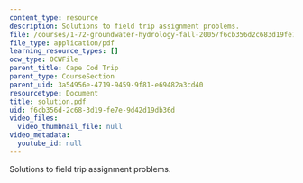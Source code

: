 ```yaml
---
content_type: resource
description: Solutions to field trip assignment problems.
file: /courses/1-72-groundwater-hydrology-fall-2005/f6cb356d2c683d19fe7e9d42d19db36d_solution.pdf
file_type: application/pdf
learning_resource_types: []
ocw_type: OCWFile
parent_title: Cape Cod Trip
parent_type: CourseSection
parent_uid: 3a54956e-4719-9459-9f81-e69482a3cd40
resourcetype: Document
title: solution.pdf
uid: f6cb356d-2c68-3d19-fe7e-9d42d19db36d
video_files:
  video_thumbnail_file: null
video_metadata:
  youtube_id: null
---
```

Solutions to field trip assignment problems.


